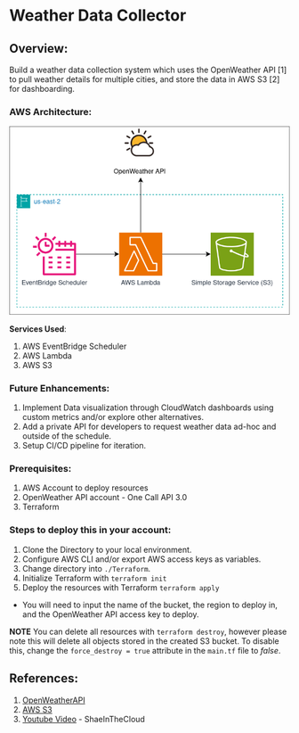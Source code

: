 # Weather Data Collector
## Overview:
Build a weather data collection system which uses the OpenWeather API [1] to pull weather details for multiple cities, and store the data in AWS S3 [2] for dashboarding.

### AWS Architecture:
![AWS Architecture Diagram](./Images/ArchitectureDiagram.png)

**Services Used**:
1) AWS EventBridge Scheduler
2) AWS Lambda
3) AWS S3

### Future Enhancements:
1) Implement Data visualization through CloudWatch dashboards using custom metrics and/or explore other alternatives.
2) Add a private API for developers to request weather data ad-hoc and outside of the schedule.
3) Setup CI/CD pipeline for iteration.

### Prerequisites:
1) AWS Account to deploy resources
2) OpenWeather API account - One Call API 3.0
3) Terraform
  
### Steps to deploy this in your account:
1) Clone the Directory to your local environment.
2) Configure AWS CLI and/or export AWS access keys as variables.
3) Change directory into `./Terraform`.
4) Initialize Terraform with `terraform init`
5) Deploy the resources with Terraform `terraform apply`
  - You will need to input the name of the bucket, the region to deploy in, and the OpenWeather API access key to deploy.

**NOTE** You can delete all resources with `terraform destroy`, however please note this will delete all objects stored in the created S3 bucket. To disable this, change the `force_destroy = true` attribute in the `main.tf` file to *false*. 


## References:
1) [OpenWeatherAPI](https://openweathermap.org/api)
2) [AWS S3](https://docs.aws.amazon.com/s3/)
3) [Youtube Video](https://youtu.be/A95XBJFOqjw) - ShaeInTheCloud
